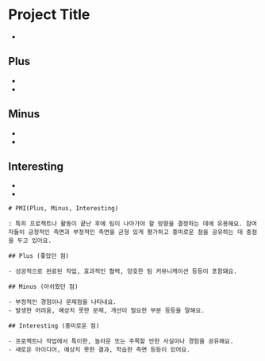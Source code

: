 # Project Title

- 

## Plus

- 
- 

## Minus

- 
- 

## Interesting

- 
- 

```
# PMI(Plus, Minus, Interesting)

: 특히 프로젝트나 활동이 끝난 후에 팀이 나아가야 할 방향을 결정하는 데에 유용해요. 참여자들이 긍정적인 측면과 부정적인 측면을 균형 있게 평가하고 흥미로운 점을 공유하는 데 중점을 두고 있어요.

## Plus (좋았던 점) 

- 성공적으로 완료된 작업, 효과적인 협력, 양호한 팀 커뮤니케이션 등등이 포함돼요.

## Minus (아쉬웠던 점) 

- 부정적인 경험이나 문제점을 나타내요.
- 발생한 어려움, 예상치 못한 문제, 개선이 필요한 부분 등등을 말해요.

## Interesting (흥미로운 점) 

- 프로젝트나 작업에서 특이한, 놀라운 또는 주목할 만한 사실이나 경험을 공유해요.
- 새로운 아이디어, 예상치 못한 결과, 학습한 측면 등등이 있어요.
```
